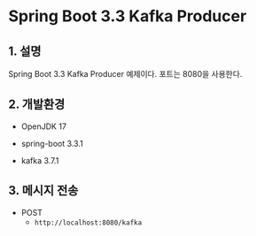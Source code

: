 # Spring Boot 3.3 Kafka Producer

## 1. 설명
Spring Boot 3.3 Kafka Producer 예제이다. 포트는 8080을 사용한다.

## 2. 개발환경

* OpenJDK 17

* spring-boot 3.3.1

* kafka 3.7.1

## 3. 메시지 전송

* POST
  - `http://localhost:8080/kafka`

